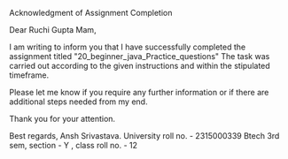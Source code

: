 Acknowledgment of Assignment Completion

Dear Ruchi Gupta Mam,

I am writing to inform you that I have successfully completed the assignment titled "20_beginner_java_Practice_questions" The task was carried out according to the given instructions and within the stipulated timeframe.

Please let me know if you require any further information or if there are additional steps needed from my end.

Thank you for your attention.

Best regards,
Ansh Srivastava.
University roll no. - 2315000339
Btech 3rd sem,
section - Y , class roll no. - 12
